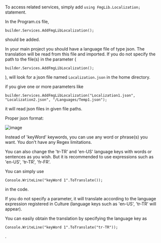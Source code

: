 To access related services, simply add `using FmgLib.Localization;` statement.


In the Program.cs file,
```CSharp
builder.Services.AddFmgLibLocalization();
```
should be added.


In your main project you should have a language file of type json. The translation will be read from this file and imported.
If you do not specify the path to the file(s) in the parameter ( 
```CSharp
builder.Services.AddFmgLibLocalization();
```
), will look for a json file named `Localization.json` in the home directory.

if you give one or more parameters like 
```CSharp
builder.Services.AddFmgLibLocalization("Localization1.json", "Localization2.json", "/Languages/Temp1.json");
```
it will read json files in given file paths.



Proper json format:

![image](https://user-images.githubusercontent.com/73774639/225441549-4c195df7-789a-4887-87d2-d5f6f434433c.png)

Instead of 'keyWord' keywords, you can use any word or phrase(s) you want. You don't have any Regex limitations.

You can also change the 'tr-TR' and 'en-US' language keys with words or sentences as you wish. But it is recommended to use expressions such as 'en-US', 'tr-TR', 'fr-FR'.


You can simply use 
```CSharp
Console.WriteLine("keyWord 1".ToTranslate());
``` 
in the code.

If you do not specify a parameter, it will translate according to the language expression registered in Culture (language keys such as 'en-US', 'tr-TR' will appear).

You can easily obtain the translation by specifying the language key as 
```CSharp
Console.WriteLine("keyWord 1".ToTranslate("tr-TR"));
```
.
